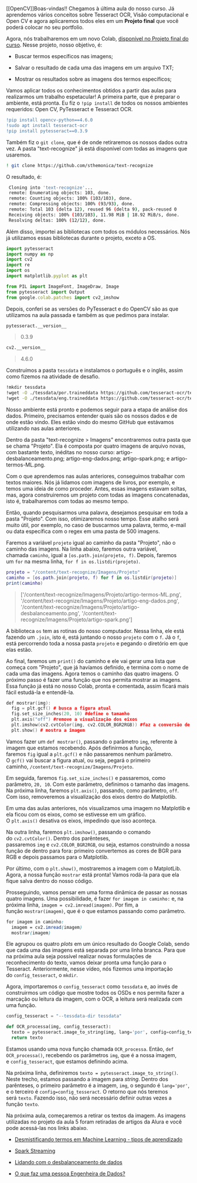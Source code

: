 [[OpenCV]]Boas-vindas!! Chegamos à última aula do nosso curso. Já aprendemos vários conceitos sobre Tesseract OCR, Visão computacional e Open CV e agora aplicaremos todos eles em um **Projeto final** que você poderá colocar no seu portfolio.

Agora, nós trabalharemos em um novo Colab, [disponível no Projeto final do curso](https://cursos.alura.com.br/course/visao-computacional-reconhecimento-texto-ocr-opencv/task/113571). Nesse projeto, nosso objetivo, é:

-   Buscar termos específicos nas imagens;
    
-   Salvar o resultado de cada uma das imagens em um arquivo TXT;
    
-   Mostrar os resultados sobre as imagens dos termos específicos;
    

Vamos aplicar todos os conhecimentos obtidos a partir das aulas para realizarmos um trabalho espetacular! A primeira parte, que é preparar o ambiente, está pronta. Eu fiz o `!pip install` de todos os nossos ambientes requeridos: Open CV, PyTesseract e Tesseract OCR.

```diff
!pip install opencv-python==4.6.0
!sudo apt install tesseract-ocr
!pip install pytesseract==0.3.9
```

Também fiz o `git clone`, que é de onde retiraremos os nossos dados outra vez. A pasta "text-recognize" já está disponível com todas as imagens que usaremos.

```bash
! git clone https://github.com/sthemonica/text-recognize
```

O resultado, é:

```bash
 Cloning into 'text-recognize'...
 remote: Enumerating objects: 103, done.
 remote: Counting objects: 100% (103/103), done.
 remote: Compressing objects: 100% (93/93), done.
 remote: Total 103 (delta 12), reused 96 (delta 9), pack-reused 0 
 Receiving objects: 100% (103/103), 11.98 MiB | 18.92 MiB/s, done. 
 Resolving deltas: 100% (12/12), done. 
```

Além disso, importei as bibliotecas com todos os módulos necessários. Nós já utilizamos essas bibliotecas durante o projeto, exceto a OS.

```javascript
import pytesseract
import numpy as np
import cv2 
import re
import os
import matplotlib.pyplot as plt

from PIL import ImageFont, ImageDraw, Image
from pytesseract import Output
from google.colab.patches import cv2_imshow 
```

Depois, conferi se as versões do PyTesseract e do OpenCV são as que utilizamos na aula passada e também as que pedimos para instalar.

```markdown
pytesseract.__version__
```

> 0.3.9

```markdown
cv2.__version__
```

> 4.6.0

Construímos a pasta `tessdata` e instalamos o português e o inglês, assim como fizemos na atividade de desafio.

```bash
!mkdir tessdata
!wget -O ./tessdata/por.traineddata https://github.com/tesseract-ocr/tessdata/blob/main/por.traineddata?raw=true
!wget -O ./tessdata/eng.traineddata https://github.com/tesseract-ocr/tessdata/blob/main/eng.traineddata?raw=true
```

Nosso ambiente está pronto e podemos seguir para a etapa de análise dos dados. Primeiro, precisamos entender quais são os nossos dados e de onde estão vindo. Eles estão vindo do mesmo GitHub que estávamos utilizando nas aulas anteriores.

Dentro da pasta "text-recognize > Imagens" encontraremos outra pasta que se chama "Projeto". Ela é composta por quatro imagens de arquivo novas, com bastante texto, inéditas no nosso curso: artigo-desbalanceamento.png; artigo-eng-dados.png; artigo-spark.png; e artigo-termos-ML.png.

Com o que aprendemos nas aulas anteriores, conseguimos trabalhar com textos maiores. Nós já lidamos com imagens de livros, por exemplo, e temos uma ideia de como proceder. Antes, essas imagens estavam soltas, mas, agora construiremos um projeto com todas as imagens concatenadas, isto é, trabalharemos com todas ao mesmo tempo.

Então, quando pesquisarmos uma palavra, desejamos pesquisar em toda a pasta "Projeto". Com isso, otimizaremos nosso tempo. Esse atalho será muito útil, por exemplo, no caso de buscarmos uma palavra, termo, e-mail ou data específica com o regex em uma pasta de 500 imagens.

Faremos a variável `projeto` igual ao caminho da pasta "Projeto", não o caminho das imagens. Na linha abaixo, faremos outra variável, chamada `caminho`, igual a `[os.path.join(projeto, f)`. Depois, faremos um `for` na mesma linha, `for f in os.listdir(projeto)`.

```lua
projeto = "/content/text-recognize/Imagens/Projeto"
caminho = [os.path.join(projeto, f) for f in os.listdir(projeto)]
print(caminho)
```

> ['/content/text-recognize/Imagens/Projeto/artigo-termos-ML.png', '/content/text-recognize/Imagens/Projeto/artigo-eng-dados.png', '/content/text-recognize/Imagens/Projeto/artigo-desbalanceamento.png', '/content/text-recognize/Imagens/Projeto/artigo-spark.png']

A biblioteca `os` tem as rotinas do nosso computador. Nessa linha, ele está fazendo um `.join`, isto é, está juntando o nosso `projeto` com o `f`. Já o `f`, está percorrendo toda a nossa pasta `projeto` e pegando o diretório em que elas estão.

Ao final, faremos um `print()` do caminho e ele vai gerar uma lista que começa com "Projeto", que já havíamos definido, e termina com o nome de cada uma das imagens. Agora temos o caminho das quatro imagens. O próximo passo é fazer uma função que nos permita mostrar as imagens. Essa função já está no nosso Colab, pronta e comentada, assim ficará mais fácil estudá-la e entendê-la.

```cpp
def mostrar(img):
  fig = plt.gcf() # busca a figura atual
  fig.set_size_inches(20, 10) #define o tamanho
  plt.axis("off") #remove a visualização dos eixos
  plt.imshow(cv2.cvtColor(img, cv2.COLOR_BGR2RGB)) #faz a conversão de cores com o OpenCV
  plt.show() # mostra a imagem
```

Vamos fazer um `def mostrar()`, passando o parâmetro `img`, referente à imagem que estamos recebendo. Após definirmos a função, faremos `fig` igual a `plt.gcf()` e não passaremos nenhum parâmetro. O `gcf()` vai buscar a figura atual, ou seja, pegará o primeiro caminho, `/content/text-recognize/Imagens/Projeto`.

Em seguida, faremos `fig.set_size_inches()` e passaremos, como parâmetro, `20, 10`. Com este parâmetro, definimos o tamanho das imagens. Na próxima linha, faremos `plt.axis()`, passando, como parâmetro, `off`. Com isso, removeremos a visualização dos eixos dentro do Matplotlib.

Em uma das aulas anteriores, nós visualizamos uma imagem no Matplotlib e ela ficou com os eixos, como se estivesse em um gráfico. O `plt.axis()` desativa os eixos, impedindo que isso aconteça.

Na outra linha, faremos `plt.imshow()`, passando o comando do `cv2.cvtColor()`. Dentro dos parênteses, passaremos `img` e `cv2.COLOR_BGR2RGB`, ou seja, estamos construindo a nossa função de dentro para fora: primeiro convertemos as cores de BGR para RGB e depois passamos para o Matplotlib.

Por último, com o `plt.show()`, mostraremos a imagem com o MatplotLib. Agora, a nossa função `mostrar` está pronta! Vamos rodá-la para que ela fique salva dentro do nosso código.

Prosseguindo, vamos pensar em uma forma dinâmica de passar as nossas quatro imagens. Uma possibilidade, é fazer `for imagem in caminho:` e, na próxima linha, `imagem = cv2.imread(imagem)`. Por fim, a função `mostrar(imagem)`, que é o que estamos passando como parâmetro.

```css
for imagem in caminho:
  imagem = cv2.imread(imagem) 
  mostrar(imagem)
```

Ele agrupou os quatro _plots_ em um único resultado do Google Colab, sendo que cada uma das imagens está separada por uma linha branca. Para que na próxima aula seja possível realizar novas formulações de reconhecimento do texto, vamos deixar pronta uma função para o Tesseract. Anteriormente, nesse vídeo, nós fizemos uma importação do `config_tesseract`, o `mkdir`.

Agora, importaremos o `config_tesseract` como `tessdata` e, ao invés de construirmos um código que mostre todos os OSDs e nos permita fazer a marcação ou leitura da imagem, com o OCR, a leitura será realizada com uma função.

```python
config_tesseract = "--tessdata-dir tessdata"

def OCR_processa(img, config_tesseract):
  texto = pytesseract.image_to_string(img, lang='por', config=config_tesseract)
  return texto
```

Estamos usando uma nova função chamada `OCR_processa`. Então, `def OCR_processa()`, recebendo os parâmetros `img`, que é a nossa imagem, e `config_tesseract`, que estamos definindo acima.

Na próxima linha, definiremos `texto = pytesseract.image_to_string()`. Neste trecho, estamos passando a imagem para _string_. Dentro dos parênteses, o primeiro parâmetro é a imagem, `img`, o segundo é `lang='por'`, e o terceiro é `config=config_tesseract`. O retorno que nós teremos será `texto`. Fazendo isso, não será necessário definir outras vezes a função `texto`.

Na próxima aula, começaremos a retirar os textos da imagem.
As imagens utilizadas no projeto da aula 5 foram retiradas de artigos da Alura e você pode acessá-las nos links abaixo.

-   [Desmistificando termos em Machine Learning - tipos de aprendizado](https://www.alura.com.br/artigos/desmistificando-termos-machine-learning-tipos-aprendizado)
    
-   [Spark Streaming](https://www.alura.com.br/artigos/spark-streaming)
    
-   [Lidando com o desbalanceamento de dados](https://www.alura.com.br/artigos/lidando-com-desbalanceamento-dados)
    
-   [O que faz uma pessoa Engenheira de Dados?](https://www.alura.com.br/artigos/o-que-pessoa-engenheira-dados)